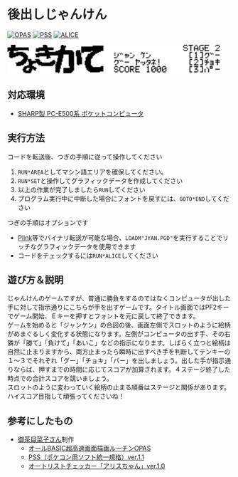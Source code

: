 後出しじゃんけん
==

[![OPAS](https://img.shields.io/badge/OPAS-used-lightgrey.svg)](http://ochameclub.web.fc2.com/E500/TECH/OPAS.HTM)
[![PSS](https://img.shields.io/badge/PSS-1.1-lightgrey.svg)](http://ochameclub.web.fc2.com/E500/TECH/PSS.HTM)
[![ALICE](https://img.shields.io/badge/ALICE-1.0-lightgrey.svg)](http://ochameclub.web.fc2.com/E500/TECH/ALICE.HTM)

<img src="./res/jyan_00.gif" width="480px" height="64px">

対応環境
--

- [SHARP製 PC-E500系 ポケットコンピュータ](https://ja.wikipedia.org/wiki/%E3%83%9D%E3%82%B1%E3%83%83%E3%83%88%E3%82%B3%E3%83%B3%E3%83%94%E3%83%A5%E3%83%BC%E3%82%BF%E3%81%AE%E8%A3%BD%E5%93%81%E4%B8%80%E8%A6%A7#PC-E500%E7%B3%BB)

実行方法
--

コードを転送後、つぎの手順に従って操作してください

1. `RUN*AREA`としてマシン語エリアを確保してください。
2. `RUN*SET`と操作してグラフィックデータを作成してください
3. 以上の作業が完了しましたら`RUN`してください
4. プログラム実行中に中断した場合にフォントを戻すには、`GOTO*END`してください

つぎの手順はオプションです

- [Plink](http://www.kt.rim.or.jp/~tmizuno/pocket/library/sharp05.html)等でバイナリ転送が可能な場合、`LOADM"JYAN.PGD"`を実行することでリッチなグラフィックデータを使用できます
- コードをチェックするには`RUN*ALICE`してください

遊び方＆説明
--

じゃんけんのゲームですが、普通に勝負をするのではなくコンピュータが出した手に対して指示通りにこちらが手を出すゲームです。タイトル画面ではPF2キーでゲーム開始、Ｅキーを押すとフォントを元に戻して終了できます。<br>
ゲームを始めると「ジャンケン」の合図の後、画面左側でスロットのように絵柄がめまぐるしく変化する状態になります。左側がコンピュータの出す手、その右隣が「勝て」「負けて」「あいこ」などの指示になります。しばらく立つと絵柄は自然に止まりますから、両方止まったら瞬時に出すべき手を判断してテンキーの１～３でそれぞれ「グー」「チョキ」「パー」を出しましょう。出した手が指示通りならば、押すまでの時間に応じてスコアが加算されます。４ステージ終了した時点での合計スコアを競いましょう。<br>
スロットのように変わっていく絵柄の止まる順番はステージと関係があります。ハイスコア目指して頑張ってくださいね！

参考にしたもの
--

- [御茶目菜子さん](http://ochameclub.web.fc2.com)制作
  - [オールBASIC超高速画面描画ルーチンOPAS](http://ochameclub.web.fc2.com/E500/TECH/OPAS.HTM)
  - [PSS（ポケコン用ソフト統一規格）ver.1.1](http://ochameclub.web.fc2.com/E500/TECH/PSS.HTM)
  - [オートリストチェッカー「アリスちゃん」ver.1.0](http://ochameclub.web.fc2.com/E500/TECH/ALICE.HTM)